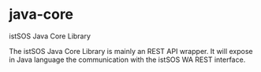 # java-core
istSOS Java Core Library

The istSOS Java Core Library is mainly an REST API wrapper. It will expose in Java language the communication with the istSOS WA REST interface.
